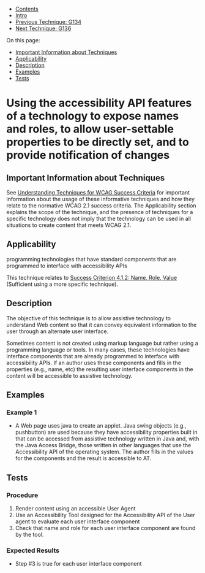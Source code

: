 -   [Contents](https://www.w3.org/WAI/WCAG21/Techniques/#techniques "Table of Contents")
-   [Intro](https://www.w3.org/WAI/WCAG21/Techniques/#introduction "Introduction to Techniques")
-   [Previous Technique: G134](G134)
-   [Next Technique: G136](G136)

On this page:

-   [Important Information about Techniques](#important-information)
-   [Applicability](#applicability)
-   [Description](#description)
-   [Examples](#examples)
-   [Tests](#tests)

Using the accessibility API features of a technology to expose names and roles, to allow user-settable properties to be directly set, and to provide notification of changes
============================================================================================================================================================================

Important Information about Techniques
--------------------------------------

See [Understanding Techniques for WCAG Success Criteria](https://www.w3.org/WAI/WCAG21/Understanding/understanding-techniques) for important information about the usage of these informative techniques and how they relate to the normative WCAG 2.1 success criteria. The Applicability section explains the scope of the technique, and the presence of techniques for a specific technology does not imply that the technology can be used in all situations to create content that meets WCAG 2.1.

Applicability
-------------

programming technologies that have standard components that are programmed to interface with accessibility APIs

This technique relates to [Success Criterion 4.1.2: Name, Role, Value](https://www.w3.org/WAI/WCAG21/Understanding/name-role-value) (Sufficient using a more specific technique).

Description
-----------

The objective of this technique is to allow assistive technology to understand Web content so that it can convey equivalent information to the user through an alternate user interface.

Sometimes content is not created using markup language but rather using a programming language or tools. In many cases, these technologies have interface components that are already programmed to interface with accessibility APIs. If an author uses these components and fills in the properties (e.g., name, etc) the resulting user interface components in the content will be accessible to assistive technology.

Examples
--------

### Example 1

-   A Web page uses java to create an applet. Java swing objects (e.g., pushbutton) are used because they have accessibility properties built in that can be accessed from assistive technology written in Java and, with the Java Access Bridge, those written in other languages that use the Accessibility API of the operating system. The author fills in the values for the components and the result is accessible to AT.

Tests
-----

### Procedure

1.  Render content using an accessible User Agent
2.  Use an Accessibility Tool designed for the Accessibility API of the User agent to evaluate each user interface component
3.  Check that name and role for each user interface component are found by the tool.

### Expected Results

-   Step \#3 is true for each user interface component
